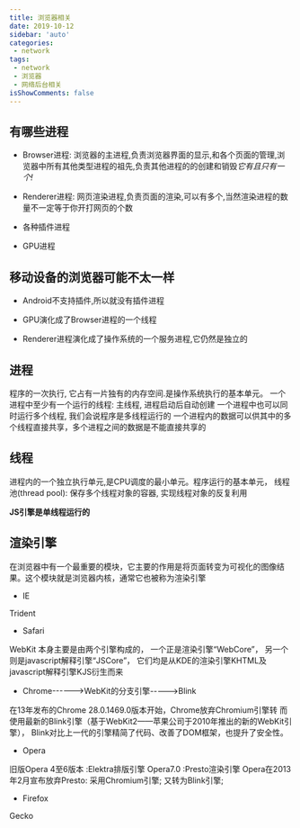 ```yaml
---
title: 浏览器相关
date: 2019-10-12
sidebar: 'auto'
categories:
 - network
tags:
 - network
 - 浏览器
 - 网络后台相关
isShowComments: false
---
```


##  有哪些进程

- Browser进程:
浏览器的主进程,负责浏览器界面的显示,和各个页面的管理,浏览器中所有其他类型进程的祖先,负责其他进程的的创建和销毁*它有且只有一个!*

- Renderer进程:
网页渲染进程,负责页面的渲染,可以有多个,当然渲染进程的数量不一定等于你开打网页的个数

- 各种插件进程

- GPU进程

##  移动设备的浏览器可能不太一样

- Android不支持插件,所以就没有插件进程

- GPU演化成了Browser进程的一个线程

- Renderer进程演化成了操作系统的一个服务进程,它仍然是独立的

##  进程

程序的一次执行, 它占有一片独有的内存空间.是操作系统执行的基本单元。
一个进程中至少有一个运行的线程: 主线程,  进程启动后自动创建
一个进程中也可以同时运行多个线程, 我们会说程序是多线程运行的
一个进程内的数据可以供其中的多个线程直接共享，多个进程之间的数据是不能直接共享的

##  线程

进程内的一个独立执行单元,是CPU调度的最小单元。程序运行的基本单元，
线程池(thread pool): 保存多个线程对象的容器, 实现线程对象的反复利用

**JS引擎是单线程运行的**

##  渲染引擎

在浏览器中有一个最重要的模块，它主要的作用是将页面转变为可视化的图像结果。这个模块就是浏览器内核，通常它也被称为渲染引擎

- IE

Trident

- Safari

WebKit
本身主要是由两个引擎构成的，
一个正是渲染引擎“WebCore”，
另一个则是javascript解释引擎“JSCore”，
它们均是从KDE的渲染引擎KHTML及javascript解释引擎KJS衍生而来

- Chrome------>WebKit的分支引擎----->Blink

在13年发布的Chrome 28.0.1469.0版本开始，Chrome放弃Chromium引擎转
而使用最新的Blink引擎（基于WebKit2——苹果公司于2010年推出的新的WebKit引擎），
Blink对比上一代的引擎精简了代码、改善了DOM框架，也提升了安全性。

- Opera

旧版Opera 4至6版本 :Elektra排版引擎
Opera7.0	:Presto渲染引擎
Opera在2013年2月宣布放弃Presto:
  采用Chromium引擎;
  又转为Blink引擎;

- Firefox

Gecko
